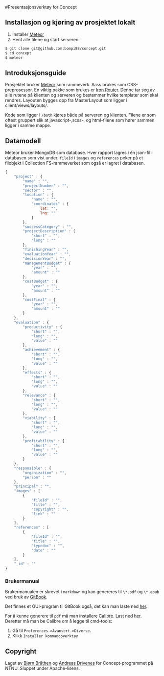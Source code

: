 #Presentasjonsverktøy for Concept

## Installasjon og kjøring av prosjektet lokalt
1. Installer [Meteor](https://www.meteor.com/) 
2. Hent alle filene og start serveren:
```bash
$ git clone git@github.com:bompi88/concept.git
$ cd concept
$ meteor
```

## Introduksjonsguide
Prosjektet bruker [Meteor](http://www.meteor.com) som rammeverk. Sass brukes som CSS-preprosessor. En viktig pakke som brukes er [Iron Router](https://github.com/iron-meteor/iron-router). Denne tar seg av alle rutene på klienten og serveren og bestemmer hvilke templater som skal rendres. Layouten bygges opp fra MasterLayout som ligger i client/views/layouts/. 

Kode som ligger i `/both` kjøres både på serveren og klienten. Filene er som oftest gruppert slik at javascript-,scss-, og html-filene som hører sammen ligger i samme mappe. 

## Datamodell
Meteor bruker MongoDB som database. Hver rapport lagres i én json-fil i databasen som vist under. `fileId` i `images` og `references` peker på et filobjekt i Collection FS-rammeverket som også er lagret i databasen.

```javascript
{
	"project" : {
		"name" : "",
		"projectNumber" : "",
		"sector" : "",
		"location" : {
			"name" : "",
			"coordinates" : {
				lat: "",
				lng: ""
			}
		},
		"successCategory" : "",
		"projectDescription" : {
			"short" : "",
			"long" : ""
		},
		"finishingYear" : "",
		"evaluationYear" : "",
		"decisionYear" : "",
		"managementBudget" : {
			"year" : "",
			"amount" : ""
		},
		"costBudget" : {
			"year" : "",
			"amount" : ""
		},
		"costFinal" : {
			"year" : "",
			"amount" : ""
		}
	},
	"evaluation" : {
		"productivity" : {
			"short" : "",
			"long" : "",
			"value" : ""
		},
		"achievement" : {
			"short" : "",
			"long" : "",
			"value" : ""
		},
		"effects" : {
			"short" : "",
			"long" : "",
			"value" : ""
		},
		"relevance" : {
			"short" : "",
			"long" : "",
			"value" : ""
		},
		"viability" : {
			"short" : "",
			"long" : "",
			"value" : ""
		},
		"profitability" : {
			"short" : "",
			"long" : "",
			"value" : ""
		}
	},
	"responsible" : {
		"organization" : "",
		"person" : ""
	},
	"principal" : "",
	"images" : [
		{
			"fileId" : "",
			"title" : "",
			"copyright" : "",
			"link" : ""
		}
	],
	"references" : [
		{
			"fileId" : "",
			"title" : "",
			"typedoc" : "",
			"date" : ""
		}
	],
	"_id" : ""
}
```

### Brukermanual

Brukermanualen er skrevet i `markdown` og kan genereres til `\*.pdf` og `\*.epub` ved bruk av [GitBook](https://github.com/GitbookIO/gitbook).

Det finnes et GUI-program til GitBook også, det kan man laste ned [her](https://github.com/GitbookIO/editor/releases).

For å kunne generere til `pdf` må man installere [Calibre](http://calibre-ebook.com). Last ned [her](http://calibre-ebook.com/download). Deretter må man be Calibre om å legge til cmd-tools:

1. Gå til `Preferences->Avansert->Diverse`.
2. Klikk `Installer kommandoverktøy`

## Copyright
Laget av [Bjørn Bråthen](https://github.com/bompi88) og [Andreas Drivenes](https://github.com/andybb) for Concept-programmet på NTNU. Sluppet under Apache-lisens. 
